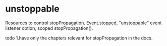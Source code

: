 # unstoppable

Resources to control stopPropagation. Event.stopped, "unstoppable" event listener option, scoped stopPropagation().

todo
1.have only the chapters relevant for stopPropagation in the docs.

